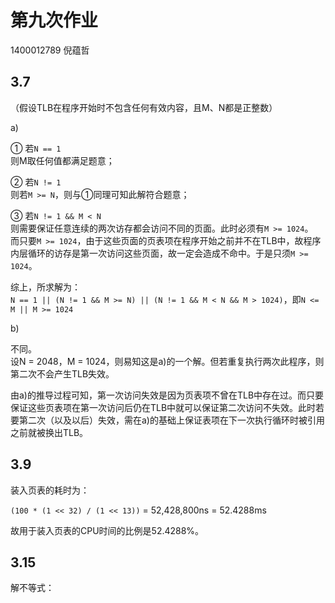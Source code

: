 # 第九次作业

1400012789 倪蕴哲

## 3.7

（假设TLB在程序开始时不包含任何有效内容，且M、N都是正整数）

a)  

① 若`N == 1`  
则M取任何值都满足题意；  

② 若`N != 1`  
则若`M >= N`，则与①同理可知此解符合题意；

③ 若`N != 1 && M < N`  
则需要保证任意连续的两次访存都会访问不同的页面。此时必须有`M >= 1024`。  
而只要`M >= 1024`，由于这些页面的页表项在程序开始之前并不在TLB中，故程序内层循环的访存是第一次访问这些页面，故一定会造成不命中。于是只须`M >= 1024`。

综上，所求解为：  
`N == 1 || (N != 1 && M >= N) || (N != 1 && M < N && M > 1024)`，即`N <= M || M >= 1024`

b)

不同。  
设N = 2048，M = 1024，则易知这是a)的一个解。但若重复执行两次此程序，则第二次不会产生TLB失效。

由a)的推导过程可知，第一次访问失效是因为页表项不曾在TLB中存在过。而只要保证这些页表项在第一次访问后仍在TLB中就可以保证第二次访问不失效。此时若要第二次（以及以后）失效，需在a)的基础上保证表项在下一次执行循环时被引用之前就被换出TLB。

## 3.9

装入页表的耗时为：

`(100 * (1 << 32) / (1 << 13))` = 52,428,800ns = 52.4288ms

故用于装入页表的CPU时间的比例是52.4288%。

## 3.15

解不等式：<script type="text/javascript" src="http://cdn.mathjax.org/mathjax/latest/MathJax.js?config=default">\\(5p + (1 - p) < 2\\)</script>
